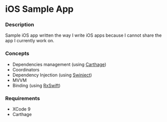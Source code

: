 # iOS Sample App

### Description

Sample iOS app written the way I write iOS apps because I cannot share the app I currently work on.

### Concepts

* Dependencies management (using [Carthage](https://github.com/Carthage/Carthage))
* Coordinators
* Dependency Injection (using [Swinject](https://github.com/Swinject/Swinject))
* MVVM
* Binding (using [RxSwift](https://github.com/ReactiveX/RxSwift))

### Requirements

* XCode 9
* Carthage
